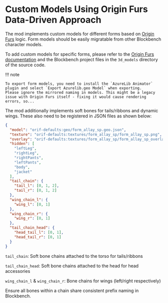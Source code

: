 # Custom Models Using Origin Furs Data-Driven Approach

The mod implements custom models for different forms based on [Origin Furs](https://modrinth.com/mod/origin-furs) logic. Form models should be easily migratable from other Blockbench character models.

To add custom models for specific forms, please refer to the [Origin Furs documentation](https://originalfur.readthedocs.io/en/latest/) and the Blockbench project files in the `3d_models` directory of the source code.

!!! note

    To export form models, you need to install the `AzureLib Animator` plugin and select `Export Azurelib.geo Model` when exporting.
    Please ignore the mirrored naming in models. This might be a legacy issue with Origin Furs itself - fixing it would cause rendering errors, so...

The mod additionally implements soft bones for tails/ribbons and dynamic wings. These also need to be registered in JSON files as shown below:

```json
{
  "model": "orif-defaults:geo/form_allay_sp.geo.json",
  "texture": "orif-defaults:textures/form_allay_sp/form_allay_sp.png",
  "overlay": "orif-defaults:textures/form_allay_sp/form_allay_sp_overlay.png",
  "hidden": [
    "leftLeg",
    "rightLeg",
    "rightPants",
    "leftPants",
    "body",
    "jacket"
  ],
  "tail_chain": {
    "tail_l": [0, 1, 2],
    "tail_r": [0, 1, 2]
  },
  "wing_chain_l": {
    "wing_l": [0, 1]
  },
  "wing_chain_r": {
    "wing_r": [0, 1]
  },
  "tail_chain_head": {
    "head_tail_l": [0, 1],
    "head_tail_r": [0, 1]
  }
}
```

`tail_chain`: Soft bone chains attached to the torso for tails/ribbons

`tail_chain_head`: Soft bone chains attached to the head for head accessories

`wing_chain_l` & `wing_chain_r`: Bone chains for wings (left/right respectively)

Ensure all bones within a chain share consistent prefix naming in Blockbench.
